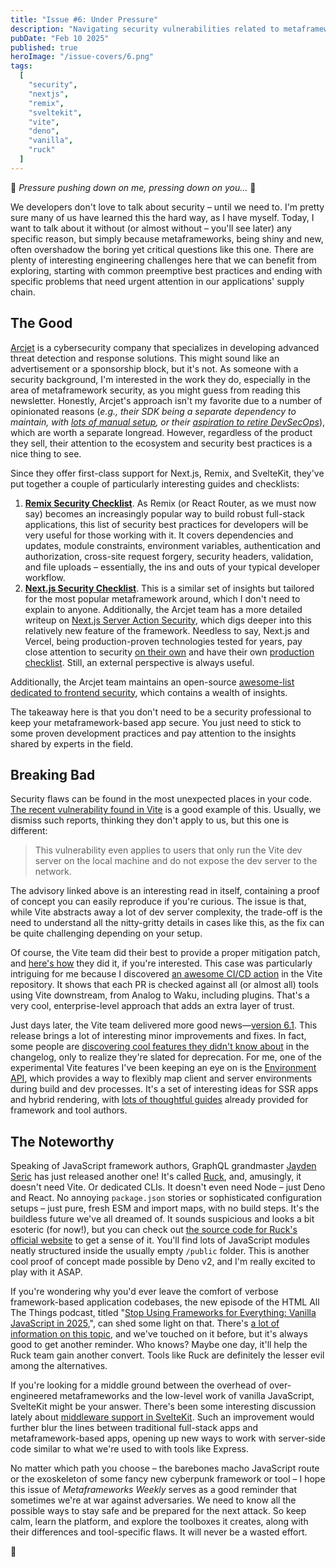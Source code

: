 ```yaml
---
title: "Issue #6: Under Pressure"
description: "Navigating security vulnerabilities related to metaframework tools and ways to protect your metaframework-based apps"
pubDate: "Feb 10 2025"
published: true
heroImage: "/issue-covers/6.png"
tags:
  [
    "security",
    "nextjs",
    "remix",
    "sveltekit",
    "vite",
    "deno",
    "vanilla",
    "ruck"
  ]
---
```


🎵 _Pressure pushing down on me, pressing down on you…_ 🎵

We developers don't love to talk about security – until we need to. I'm pretty sure many of us have learned this the hard way, as I have myself. Today, I want to talk about it without (or almost without – you'll see later) any specific reason, but simply because metaframeworks, being shiny and new, often overshadow the boring yet critical questions like this one. There are plenty of interesting engineering challenges here that we can benefit from exploring, starting with common preemptive best practices and ending with specific problems that need urgent attention in our applications' supply chain.

## The Good

[Arcjet](https://arcjet.com) is a cybersecurity company that specializes in developing advanced threat detection and response solutions. This might sound like an advertisement or a sponsorship block, but it's not. As someone with a security background, I'm interested in the work they do, especially in the area of metaframework security, as you might guess from reading this newsletter. Honestly, Arcjet's approach isn't my favorite due to a number of opinionated reasons (_e.g., their SDK being a separate dependency to maintain, with [lots of manual setup](https://docs.arcjet.com/reference/nextjs), or their [aspiration to retire DevSecOps](https://blog.arcjet.com/whatever-happened-to-devsecops/)_), which are worth a separate longread. However, regardless of the product they sell, their attention to the ecosystem and security best practices is a nice thing to see.

Since they offer first-class support for Next.js, Remix, and SvelteKit, they've put together a couple of particularly interesting guides and checklists:

1. **[Remix Security Checklist](https://blog.arcjet.com/remix-security-checklist/)**. As Remix (or React Router, as we must now say) becomes an increasingly popular way to build robust full-stack applications, this list of security best practices for developers will be very useful for those working with it. It covers dependencies and updates, module constraints, environment variables, authentication and authorization, cross-site request forgery, security headers, validation, and file uploads – essentially, the ins and outs of your typical developer workflow.
2. **[Next.js Security Checklist](https://blog.arcjet.com/next-js-security-checklist/)**. This is a similar set of insights but tailored for the most popular metaframework around, which I don't need to explain to anyone. Additionally, the Arcjet team has a more detailed writeup on [Next.js Server Action Security](https://blog.arcjet.com/next-js-server-action-security/), which digs deeper into this relatively new feature of the framework. Needless to say, Next.js and Vercel, being production-proven technologies tested for years, pay close attention to security [on their own](https://nextjs.org/blog/security-nextjs-server-components-actions) and have their own [production checklist](https://nextjs.org/docs/app/building-your-application/deploying/production-checklist). Still, an external perspective is always useful.

Additionally, the Arcjet team maintains an open-source [awesome-list dedicated to frontend security](https://github.com/arcjet/awesome-frontend-security), which contains a wealth of insights.

The takeaway here is that you don't need to be a security professional to keep your metaframework-based app secure. You just need to stick to some proven development practices and pay attention to the insights shared by experts in the field.

## Breaking Bad

Security flaws can be found in the most unexpected places in your code. [The recent vulnerability found in Vite](https://github.com/vitejs/vite/security/advisories/GHSA-vg6x-rcgg-rjx6) is a good example of this. Usually, we dismiss such reports, thinking they don't apply to us, but this one is different:

> This vulnerability even applies to users that only run the Vite dev server on the local machine and do not expose the dev server to the network.

The advisory linked above is an interesting read in itself, containing a proof of concept you can easily reproduce if you're curious. The issue is that, while Vite abstracts away a lot of dev server complexity, the trade-off is the need to understand all the nitty-gritty details in cases like this, as the fix can be quite challenging depending on your setup.

Of course, the Vite team did their best to provide a proper mitigation patch, and [here's how](https://github.com/vitejs/vite/pull/19234/files) they did it, if you're interested. This case was particularly intriguing for me because I discovered [an awesome CI/CD action](https://github.com/vitejs/vite-ecosystem-ci/blob/main/.github/workflows/ecosystem-ci-from-pr.yml) in the Vite repository. It shows that each PR is checked against all (or almost all) tools using Vite downstream, from Analog to Waku, including plugins. That's a very cool, enterprise-level approach that adds an extra layer of trust.

Just days later, the Vite team delivered more good news—[version 6.1](https://github.com/vitejs/vite/blob/main/packages/vite/CHANGELOG.md#610-2025-02-05). This release brings a lot of interesting minor improvements and fixes. In fact, some people are [discovering cool features they didn't know about](https://bsky.app/profile/trysound.io/post/3lhgvvvvtx22r) in the changelog, only to realize they're slated for deprecation. For me, one of the experimental Vite features I've been keeping an eye on is the [Environment API](https://vite.dev/guide/api-environment), which provides a way to flexibly map client and server environments during build and dev processes. It's a set of interesting ideas for SSR apps and hybrid rendering, with [lots of thoughtful guides](https://vite.dev/guide/api-environment#target-users) already provided for framework and tool authors.

## The Noteworthy

Speaking of JavaScript framework authors, GraphQL grandmaster [Jayden Seric](https://jaydenseric.com) has just released another one! It's called [Ruck](https://github.com/jaydenseric/ruck), and, amusingly, it doesn't need Vite. Or dedicated CLIs. It doesn't even need Node – just Deno and React. No annoying `package.json` stories or sophisticated configuration setups – just pure, fresh ESM and import maps, with no build steps. It's the buildless future we've all dreamed of. It sounds suspicious and looks a bit esoteric (for now!), but you can check out [the source code for Ruck's official website](https://github.com/jaydenseric/ruck-website) to get a sense of it. You'll find lots of JavaScript modules neatly structured inside the usually empty `/public` folder. This is another cool proof of concept made possible by Deno v2, and I'm really excited to play with it ASAP.

If you're wondering why you'd ever leave the comfort of verbose framework-based application codebases, the new episode of the HTML All The Things podcast, titled "[Stop Using Frameworks for Everything: Vanilla JavaScript in 2025](https://www.htmlallthethings.com/podcasts/stop-using-frameworks-for-everything-vanilla-javascript-in-2025),", can shed some light on that. There's [a lot of information on this topic](https://github.com/fyodorio/awesome-metaframeworks?tab=readme-ov-file#metaframework-cons), and we've touched on it before, but it's always good to get another reminder. Who knows? Maybe one day, it'll help the Ruck team gain another convert. Tools like Ruck are definitely the lesser evil among the alternatives.

If you're looking for a middle ground between the overhead of over-engineered metaframeworks and the low-level work of vanilla JavaScript, SvelteKit might be your answer. There's been some interesting discussion lately about [middleware support in SvelteKit](https://github.com/sveltejs/kit/pull/13430). Such an improvement would further blur the lines between traditional full-stack apps and metaframework-based apps, opening up new ways to work with server-side code similar to what we're used to with tools like Express.

No matter which path you choose – the barebones macho JavaScript route or the exoskeleton of some fancy new cyberpunk framework or tool – I hope this issue of _Metaframeworks Weekly_ serves as a good reminder that sometimes we're at war against adversaries. We need to know all the possible ways to stay safe and be prepared for the next attack. So keep calm, learn the platform, and explore the toolboxes it creates, along with their differences and tool-specific flaws. It will never be a wasted effort.

👋
